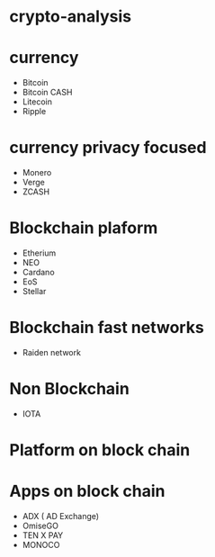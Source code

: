 # crypto-analysis

# currency 
 - Bitcoin
 - Bitcoin CASH
 - Litecoin
 - Ripple

# currency privacy focused 
 - Monero
 - Verge
 - ZCASH
 
# Blockchain plaform
 - Etherium
 - NEO
 - Cardano
 - EoS
 - Stellar
 

# Blockchain fast networks
 - Raiden network
 

# Non Blockchain 
 - IOTA

# Platform on block chain

# Apps on block chain

- ADX ( AD Exchange)
- OmiseGO
- TEN X PAY
- MONOCO

